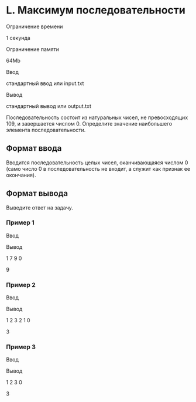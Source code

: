L. Максимум последовательности
==============================

Ограничение времени

1 секунда

Ограничение памяти

64Mb

Ввод

стандартный ввод или input.txt

Вывод

стандартный вывод или output.txt

Последовательность состоит из натуральных чисел, не превосходящих 109, и завершается числом 0. Определите значение наибольшего элемента последовательности.

Формат ввода
------------

Вводится последовательность целых чисел, оканчивающаяся числом 0 (само число 0 в последовательность не входит, а служит как признак ее окончания).

Формат вывода
-------------

Выведите ответ на задачу.

### Пример 1

Ввод

Вывод

1
7
9
0

9

### Пример 2

Ввод

Вывод

1
2
3
2
1
0

3

### Пример 3

Ввод

Вывод

1
2
3
0

3